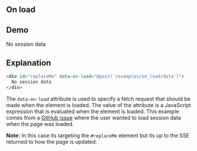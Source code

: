 ## On load

## Demo

<div>
<div
  id="replaceMe"
  data-on-load="@post('/examples/on_load/data')"
  >No session data</div>
</div>

## Explanation

```html
<div id="replaceMe" data-on-load="@post('/examples/on_load/data')">
  No session data
</div>
```

The `data-on-load` attribute is used to specify a fetch request that should be made when the element is loaded. The value of the attribute is a JavaScript expression that is evaluated when the element is loaded. This example comes from a [GitHub issue](https://github.com/starfederation/datastar/issues/15) where the user wanted to load session data when the page was loaded.

**Note:** In this case its targeting the `#replaceMe` element but its up to the SSE returned to how the page is updated.
